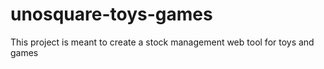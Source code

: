 # unosquare-toys-games
This project is meant to create a stock management web tool for toys and games
